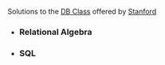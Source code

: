 Solutions to the [DB Class](https://lagunita.stanford.edu/courses/DB/2014/SelfPaced/about) offered by [Stanford](https://www.stanford.edu/)

* ###  Relational Algebra
* ###  SQL